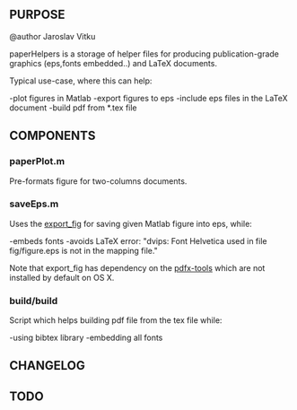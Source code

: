 PURPOSE
-----------

@author Jaroslav Vitku

paperHelpers is a storage of helper files for producing publication-grade graphics (eps,fonts embedded..) and LaTeX documents. 

Typical use-case, where this can help:

-plot figures in Matlab
-export figures to eps
-include eps files in the LaTeX document
-build pdf from *.tex file


COMPONENTS
----------------

### paperPlot.m

Pre-formats figure for two-columns documents.

### saveEps.m

Uses the [export_fig](https://sites.google.com/site/oliverwoodford/software/export_fig) for saving given Matlab figure into eps, while:

-embeds fonts
-avoids LaTeX error: "dvips: Font Helvetica used in file fig/figure.eps is not in the mapping file."

Note that export_fig has dependency on the [pdfx-tools](http://en.sourceforge.jp/projects/sfnet_xpdf.mirror/downloads/xpdf-tools-3.dmg/) which are not installed by default on OS X.

### build/build

Script which helps building pdf file from the tex file while:

-using bibtex library
-embedding all fonts


CHANGELOG
----------------


TODO
----------------
